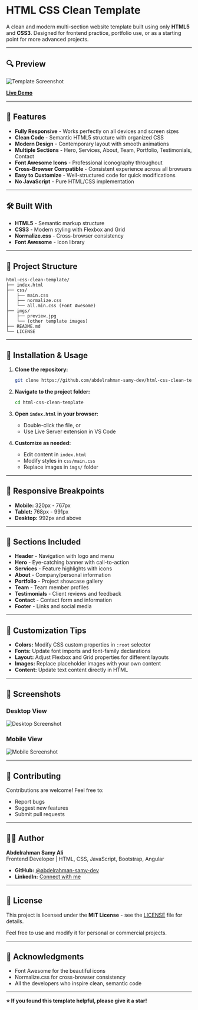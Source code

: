# HTML CSS Clean Template

A clean and modern multi-section website template built using only **HTML5** and **CSS3**. Designed for frontend practice, portfolio use, or as a starting point for more advanced projects.

---

## 🔍 Preview

![Template Screenshot](./imgs/preview.jpg)

**[Live Demo](https://abdelrahman-samy-dev.github.io/html-css-clean-template/)**

---

## 🚀 Features

- **Fully Responsive** - Works perfectly on all devices and screen sizes
- **Clean Code** - Semantic HTML5 structure with organized CSS
- **Modern Design** - Contemporary layout with smooth animations
- **Multiple Sections** - Hero, Services, About, Team, Portfolio, Testimonials, Contact
- **Font Awesome Icons** - Professional iconography throughout
- **Cross-Browser Compatible** - Consistent experience across all browsers
- **Easy to Customize** - Well-structured code for quick modifications
- **No JavaScript** - Pure HTML/CSS implementation

---

## 🛠️ Built With

- **HTML5** - Semantic markup structure
- **CSS3** - Modern styling with Flexbox and Grid
- **Normalize.css** - Cross-browser consistency
- **Font Awesome** - Icon library

---

## 📁 Project Structure

```
html-css-clean-template/
├── index.html
├── css/
│   ├── main.css
│   ├── normalize.css
│   └── all.min.css (Font Awesome)
├── imgs/
│   ├── preview.jpg
│   └── (other template images)
├── README.md
└── LICENSE
```

---

## 🔧 Installation & Usage

1. **Clone the repository:**
   ```bash
   git clone https://github.com/abdelrahman-samy-dev/html-css-clean-template.git
   ```

2. **Navigate to the project folder:**
   ```bash
   cd html-css-clean-template
   ```

3. **Open `index.html` in your browser:**
   - Double-click the file, or
   - Use Live Server extension in VS Code

4. **Customize as needed:**
   - Edit content in `index.html`
   - Modify styles in `css/main.css`
   - Replace images in `imgs/` folder

---

## 📱 Responsive Breakpoints

- **Mobile:** 320px - 767px
- **Tablet:** 768px - 991px
- **Desktop:** 992px and above

---

## 🎨 Sections Included

- **Header** - Navigation with logo and menu
- **Hero** - Eye-catching banner with call-to-action
- **Services** - Feature highlights with icons
- **About** - Company/personal information
- **Portfolio** - Project showcase gallery
- **Team** - Team member profiles
- **Testimonials** - Client reviews and feedback
- **Contact** - Contact form and information
- **Footer** - Links and social media

---

## 🌟 Customization Tips

- **Colors:** Modify CSS custom properties in `:root` selector
- **Fonts:** Update font imports and font-family declarations
- **Layout:** Adjust Flexbox and Grid properties for different layouts
- **Images:** Replace placeholder images with your own content
- **Content:** Update text content directly in HTML

---

## 📸 Screenshots

### Desktop View
![Desktop Screenshot](./imgs/desktop-view.jpg)

### Mobile View
![Mobile Screenshot](./imgs/mobile-view.jpg)

---

## 🤝 Contributing

Contributions are welcome! Feel free to:
- Report bugs
- Suggest new features
- Submit pull requests

---

## 👨‍💻 Author

**Abdelrahman Samy Ali**  
Frontend Developer | HTML, CSS, JavaScript, Bootstrap, Angular

- **GitHub:** [@abdelrahman-samy-dev](https://github.com/abdelrahman-samy-dev)
- **LinkedIn:** [Connect with me](https://www.linkedin.com/in/abdelrahman-samy-ali/)

---

## 📄 License

This project is licensed under the **MIT License** - see the [LICENSE](LICENSE) file for details.

Feel free to use and modify it for personal or commercial projects.

---

## 🙏 Acknowledgments

- Font Awesome for the beautiful icons
- Normalize.css for cross-browser consistency
- All the developers who inspire clean, semantic code

---

**⭐ If you found this template helpful, please give it a star!**